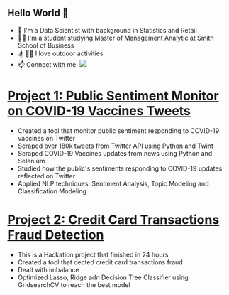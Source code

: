 ## Hello World 👋
- :robot: I'm a Data Scientist with background in Statistics and Retail
- :woman_technologist: I'm a student studying Master of Management Analytic at Smith School of Business
- :snowboarder: :surfing_woman: I love outdoor activities
- 📫 Connect with me: <a href="https://www.linkedin.com/in/rachelchenjf">
    <img src="https://img.shields.io/badge/linkedin-%230077B5.svg?&style=for-the-badge&logo=linkedin&logoColor=white" />

# [Project 1: Public Sentiment Monitor on COVID-19 Vaccines Tweets](https://github.com/rachel-jfc/Public-Sentiment-Monitor-on-COVID-19-Vaccines-Tweets)
* Created a tool that monitor public sentiment responding to COVID-19 vaccines on Twitter
* Scraped over 180k tweets from Twitter API using Python and Twint
* Scraped COVID-19 Vaccines updates from news using Python and Selenium
* Studied how the public's sentiments responding to COVID-19 updates reflected on Twitter
* Applied NLP techniques: Sentiment Analysis, Topic Modeling and Classification Modeling

# [Project 2: Credit Card Transactions Fraud Detection](https://github.com/rachel-jfc/Credit_Card_Transactions_Fraud-Detection)
* This is a Hackation project that finished in 24 hours
* Created a tool that dected credit card transactions fraud
* Dealt with imbalance
* Optimized Lasso, Ridge adn Decision Tree Classifier using GridsearchCV to reach the best model


